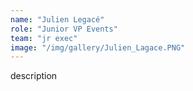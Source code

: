 ```yaml
---
name: "Julien Legacé"
role: "Junior VP Events"
team: "jr exec"
image: "/img/gallery/Julien_Lagace.PNG"
---
```


description